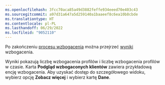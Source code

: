 ```yaml
---
ms.openlocfilehash: 3fcc70aca85a49d3882feffe934eeed70e403c43
ms.sourcegitcommit: a97d31a647a5d259140a1baaeef8c6ea10b8cbde
ms.translationtype: HT
ms.contentlocale: pl-PL
ms.lasthandoff: 06/29/2022
ms.locfileid: "9052110"
---
```

Po zakończeniu [procesu wzbogacenia](../enrichment-hub.md#run-or-refresh-enrichments) można przejrzeć [wyniki](../enrichment-hub.md#view-enrichment-results) wzbogacenia. 

Wyniki pokazują liczbę wzbogacenia profilów i liczbę wzbogacenia profilów w czasie. Karta **Podgląd wzbogaconych klientów** zawiera przykładową encję wzbogacenia. Aby uzyskać dostęp do szczegółowego widoku, wybierz opcję **Zobacz więcej** i wybierz kartę **Dane**.
